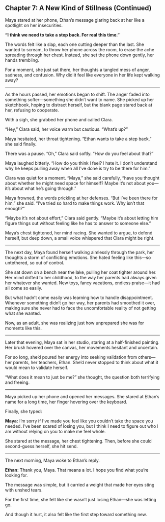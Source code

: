## Chapter 7: A New Kind of Stillness (Continued)  

Maya stared at her phone, Ethan’s message glaring back at her like a spotlight on her insecurities.  

**“I think we need to take a step back. For real this time.”**  

The words felt like a slap, each one cutting deeper than the last. She wanted to scream, to throw her phone across the room, to erase the ache spreading through her chest. Instead, she set the phone down gently, her hands trembling.  

For a moment, she just sat there, her thoughts a tangled mess of anger, sadness, and confusion. Why did it feel like everyone in her life kept walking away?  

---

As the hours passed, her emotions began to shift. The anger faded into something softer—something she didn’t want to name. She picked up her sketchbook, hoping to distract herself, but the blank page stared back at her, refusing to cooperate.  

With a sigh, she grabbed her phone and called Clara.  

“Hey,” Clara said, her voice warm but cautious. “What’s up?”  

Maya hesitated, her throat tightening. “Ethan wants to take a step back,” she said finally.  

There was a pause. “Oh,” Clara said softly. “How do you feel about that?”  

Maya laughed bitterly. “How do you think I feel? I hate it. I don’t understand why he keeps pulling away when all I’ve done is try to be there for him.”  

Clara was quiet for a moment. “Maya,” she said carefully, “have you thought about whether he might need space for himself? Maybe it’s not about you—it’s about what he’s going through.”  

Maya frowned, the words prickling at her defenses. “But I’ve been there for him,” she said. “I’ve tried so hard to make things work. Why isn’t that enough?”  

“Maybe it’s not about effort,” Clara said gently. “Maybe it’s about letting him figure things out without feeling like he has to answer to someone else.”  

Maya’s chest tightened, her mind racing. She wanted to argue, to defend herself, but deep down, a small voice whispered that Clara might be right.  

---

The next day, Maya found herself walking aimlessly through the park, her thoughts a storm of conflicting emotions. She hated feeling like this—so untethered, so out of control.  

She sat down on a bench near the lake, pulling her coat tighter around her. Her mind drifted to her childhood, to the way her parents had always given her whatever she wanted. New toys, fancy vacations, endless praise—it had all come so easily.  

But what hadn’t come easily was learning how to handle disappointment. Whenever something didn’t go her way, her parents had smoothed it over, making sure she never had to face the uncomfortable reality of not getting what she wanted.  

Now, as an adult, she was realizing just how unprepared she was for moments like this.  

---

Later that evening, Maya sat in her studio, staring at a half-finished painting. Her brush hovered over the canvas, her movements hesitant and uncertain.  

For so long, she’d poured her energy into seeking validation from others—her parents, her teachers, Ethan. She’d never stopped to think about what it would mean to validate herself.  

“What does it mean to just be me?” she thought, the question both terrifying and freeing.  

---

Maya picked up her phone and opened her messages. She stared at Ethan’s name for a long time, her finger hovering over the keyboard.  

Finally, she typed:  

**Maya:** I’m sorry if I’ve made you feel like you couldn’t take the space you needed. I’ve been scared of losing you, but I think I need to figure out who I am without relying on you to make me feel whole.  

She stared at the message, her chest tightening. Then, before she could second-guess herself, she hit send.  

---

The next morning, Maya woke to Ethan’s reply.  

**Ethan:** Thank you, Maya. That means a lot. I hope you find what you’re looking for.  

The message was simple, but it carried a weight that made her eyes sting with unshed tears.  

For the first time, she felt like she wasn’t just losing Ethan—she was letting go.  

And though it hurt, it also felt like the first step toward something new.  
